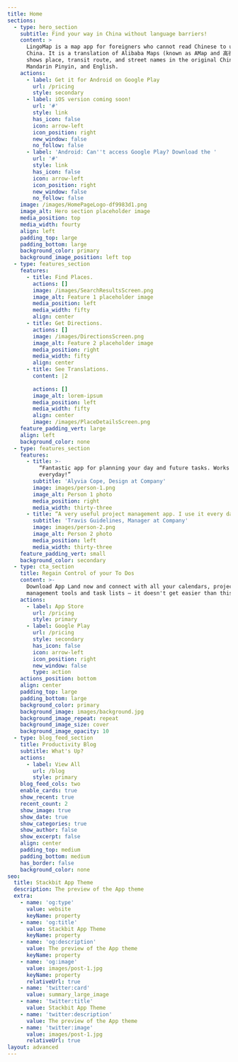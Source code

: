 ```yaml
---
title: Home
sections:
  - type: hero_section
    subtitle: Find your way in China without language barriers!
    content: >
      LingoMap is a map app for foreigners who cannot read Chinese to use in
      China. It is a translation of Alibaba Maps (known as AMap and 高德地图). It
      shows place, transit route, and street names in the original Chinese,
      Mandarin Pinyin, and English.
    actions:
      - label: Get it for Android on Google Play
        url: /pricing
        style: secondary
      - label: iOS version coming soon!
        url: '#'
        style: link
        has_icon: false
        icon: arrow-left
        icon_position: right
        new_window: false
        no_follow: false
      - label: 'Android: Can''t access Google Play? Download the '
        url: '#'
        style: link
        has_icon: false
        icon: arrow-left
        icon_position: right
        new_window: false
        no_follow: false
    image: /images/HomePageLogo-df9983d1.png
    image_alt: Hero section placeholder image
    media_position: top
    media_width: fourty
    align: left
    padding_top: large
    padding_bottom: large
    background_color: primary
    background_image_position: left top
  - type: features_section
    features:
      - title: Find Places.
        actions: []
        image: /images/SearchResultsScreen.png
        image_alt: Feature 1 placeholder image
        media_position: left
        media_width: fifty
        align: center
      - title: Get Directions.
        actions: []
        image: /images/DirectionsScreen.png
        image_alt: Feature 2 placeholder image
        media_position: right
        media_width: fifty
        align: center
      - title: See Translations.
        content: |2
           
        actions: []
        image_alt: lorem-ipsum
        media_position: left
        media_width: fifty
        align: center
        image: /images/PlaceDetailsScreen.png
    feature_padding_vert: large
    align: left
    background_color: none
  - type: features_section
    features:
      - title: >-
          “Fantastic app for planning your day and future tasks. Works perfectly
          everyday!”
        subtitle: 'Alyvia Cope, Design at Company'
        image: images/person-1.png
        image_alt: Person 1 photo
        media_position: right
        media_width: thirty-three
      - title: “A very useful project management app. I use it every day.”
        subtitle: 'Travis Guidelines, Manager at Company'
        image: images/person-2.png
        image_alt: Person 2 photo
        media_position: left
        media_width: thirty-three
    feature_padding_vert: small
    background_color: secondary
  - type: cta_section
    title: Regain Control of your To Dos
    content: >-
      Download App Land now and connect with all your calendars, project
      management tools and task lists — it doesn't get easier than this!
    actions:
      - label: App Store
        url: /pricing
        style: primary
      - label: Google Play
        url: /pricing
        style: secondary
        has_icon: false
        icon: arrow-left
        icon_position: right
        new_window: false
        type: action
    actions_position: bottom
    align: center
    padding_top: large
    padding_bottom: large
    background_color: primary
    background_image: images/background.jpg
    background_image_repeat: repeat
    background_image_size: cover
    background_image_opacity: 10
  - type: blog_feed_section
    title: Productivity Blog
    subtitle: What's Up?
    actions:
      - label: View All
        url: /blog
        style: primary
    blog_feed_cols: two
    enable_cards: true
    show_recent: true
    recent_count: 2
    show_image: true
    show_date: true
    show_categories: true
    show_author: false
    show_excerpt: false
    align: center
    padding_top: medium
    padding_bottom: medium
    has_border: false
    background_color: none
seo:
  title: Stackbit App Theme
  description: The preview of the App theme
  extra:
    - name: 'og:type'
      value: website
      keyName: property
    - name: 'og:title'
      value: Stackbit App Theme
      keyName: property
    - name: 'og:description'
      value: The preview of the App theme
      keyName: property
    - name: 'og:image'
      value: images/post-1.jpg
      keyName: property
      relativeUrl: true
    - name: 'twitter:card'
      value: summary_large_image
    - name: 'twitter:title'
      value: Stackbit App Theme
    - name: 'twitter:description'
      value: The preview of the App theme
    - name: 'twitter:image'
      value: images/post-1.jpg
      relativeUrl: true
layout: advanced
---
```


